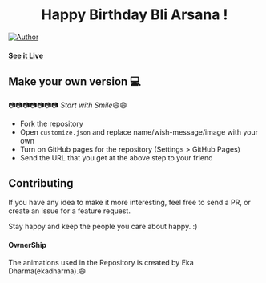 <h1 align="center">
   Happy Birthday Bli Arsana !
</h1>

[![Author](https://img.shields.io/badge/author-ekadharmaa-green)](https://github.com/ekadharmaa/)


#### [See it Live](https://ekadharmaa.github.io/hdbbliarsana/)

## Make your own version :computer:

:camera::camera::camera::camera::camera::camera::camera:
*Start with Smile*:smile::smile:

* Fork the repository
* Open `customize.json` and replace name/wish-message/image with your own
* Turn on GitHub pages for the repository (Settings > GitHub Pages)
* Send the URL that you get at the above step to your friend


## Contributing

If you have any idea to make it more interesting, feel free to send a PR, or create an issue for a feature request.

Stay happy and keep the people you care about happy. :)

#### OwnerShip
 The animations used in the Repository is created by Eka Dharma(ekadharma).:smile:
